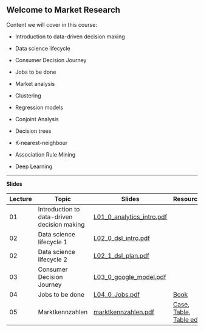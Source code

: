 ## Welcome to Market Research 

Content we will cover in this course:

- 	Introduction to data-driven decision making
- 	Data science lifecycle
- 	Consumer Decision Journey
- 	Jobs to be done
- 	Market analysis



- 	Clustering
- 	Regression models
- 	Conjoint Analysis
- 	Decision trees
- 	K-nearest-neighbour
- 	Association Rule Mining
- 	Deep Learning


---

**Slides**


Lecture|Topic|Slides | Resources
---|---|---|---
01|Introduction to data-driven decision making|[L01_0_analytics_intro.pdf](https://github.com/kirenz/market-research/blob/main/slides/L01_0_analytics_intro.pdf)|
02|Data science lifecycle 1|[L02_0_dsl_intro.pdf](https://github.com/kirenz/market-research/blob/main/slides/L02_0_dsl_intro.pdf)  |
02|Data science lifecycle 2|[L02_1_dsl_plan.pdf](https://github.com/kirenz/market-research/blob/main/slides/L02_1_dsl_plan.pdf)  |
03|Consumer Decision Journey|[L03_0_google_model.pdf](https://github.com/kirenz/market-research/blob/main/slides/L03_0_google_model.pdf) |  
04|Jobs to be done| [L04_0_Jobs.pdf](https://github.com/kirenz/market-research/blob/main/slides/L04_0_Jobs.pdf)  | [Book](https://github.com/kirenz/market-research/blob/main/slides/L04_1_Jobs_book.pdf)
05 | Marktkennzahlen | [marktkennzahlen.pdf](https://drive.google.com/file/d/1CUGSZizxWyp58Cg86sHWfngwaaS0YMS9/view?usp=sharing) |[Case](https://drive.google.com/file/d/1E7bEnbwc5ixaIy2pdHCOJp4Llvh2UL6S/view?usp=sharing), [Table](https://docs.google.com/spreadsheets/d/1kFW8d_cSzKzGyKYgsWNlRG6Wubf8NcpO3Y09P6-yWec/edit?usp=sharing), [Table edit](https://docs.google.com/spreadsheets/d/1sD_uxTtVebIS_FWAY9c6C1_AfGSm9HSwndCKuGul0Jk/edit?usp=sharing) |








<!--
04|Jobs to be done|NA
05|Clustering|[L05_0_clustering.pdf](https://github.com/kirenz/market-research/blob/main/slides/L05_0_clustering.pdf)  
05|Clustering|[L05_1_clustering_k_means.pdf](https://github.com/kirenz/market-research/blob/main/slides/L05_1_clustering_k_means.pdf)  
05|Clustering|[L05_2_clustering_hierarchical.pdf](https://github.com/kirenz/market-research/blob/main/slides/L05_2_clustering_hierarchical.pdf)  
-->


